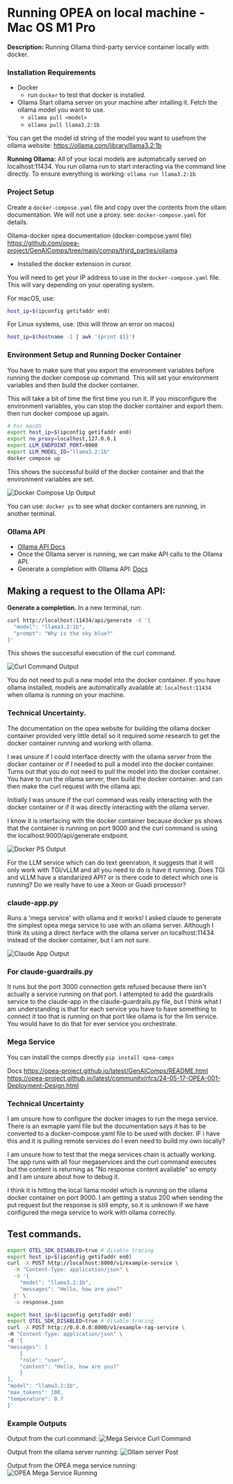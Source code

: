 # Running OPEA on local machine - Mac OS M1 Pro

**Description:**
Running Ollama third-party service container locally with docker.


### Installation Requirements
- Docker
    - run `docker` to test that docker is installed. 
- Ollama
    Start ollama server on your machine after intalling it.
    Fetch the ollama model you want to use.
    - `ollama pull <model>`
    - `ollama pull llama3.2:1b`

You can get the model id string of the model you want to usefrom the ollama website:
https://ollama.com/library/llama3.2:1b

**Running Ollama:**
All of your local models are automatically served on localhost:11434. 
You run ollama run <name-of-model> to start interacting via the command line directly. To ensure everything is working:
`ollama run llama3.2:1b` 


### Project Setup
Create a `docker-compose.yaml` file and copy over the contents from the ollam documentation. We will not use a proxy. see: `docker-compose.yaml` for details.

Ollama-docker opea documentation (docker-compose.yaml file)
https://github.com/opea-project/GenAIComps/tree/main/comps/third_parties/ollama

- Installed the docker extension in cursor. 

You will need to get your IP address to use in the `docker-compose.yaml` file. This will vary depending on your operating system.

For macOS, use:
```bash
host_ip=$(ipconfig getifaddr en0)
```

For Linux systems, use: (this will throw an error on macos)
```bash
host_ip=$(hostname -I | awk '{print $1}') 
```

### Environment Setup and Running Docker Container

You have to make sure that you export the environment variables before running the docker compose up command. This will set your environment variables and then build the docker container.

This will take a bit of time the first time you run it. If you misconfigure the environment variables, you can stop the docker container and export them. then run docker compose up again.

```bash
# For macOS
export host_ip=$(ipconfig getifaddr en0)
export no_proxy=localhost,127.0.0.1
export LLM_ENDPOINT_PORT=9000 
export LLM_MODEL_ID="llama3.2:1b" 
docker compose up
```

This shows the successful build of the docker container and that the environment variables are set.

![Docker Compose Up Output](docker-compose-up-with-env.png)

You can use: `docker ps` to see what docker containers are running, in another terminal. 


### Ollama API 
- [Ollama API Docs](https://github.com/ollama/ollama/blob/main/docs/api.md)
- Once the Ollama server is running, we can make API calls to the Ollama API.
- Generate a completion with Ollama API: [Docs](https://github.com/ollama/ollama/blob/main/docs/api.md#generate-a-completion)

## Making a request to the Ollama API: 

**Generate a completion.**
In a new terminal, run:
```bash
curl http://localhost:11434/api/generate -d '{
  "model": "llama3.2:1b",
  "prompt": "Why is the sky blue?"
}'
```

This shows the successful execution of the curl command.

![Curl Command Output](curl-generate-completion.png)

You do not need to pull a new model into the docker container. If you have ollama installed, models are automatically available at: `localhost:11434` when ollama is running on your machine.


### Technical Uncertainty. 

The documentation on the opea website for building the ollama docker container provided very little detail so it required some research to get the docker container running and working with ollama. 

I was unsure if I could interface directly with the ollama server from the docker container or if I needed to pull a model into the docker container.  Turns out that you do not need to pull the model into the docker container. You have to run the ollama server, then build the docker container. and can then make the curl request with the ollama api. 

Initially I was unsure if the curl command was really interacting with the docker container or if it was directly interacting with the ollama server. 

I know it is interfacing with the docker container because docker ps shows that the container is running on port 9000 and the curl command is using the localhost:9000/api/generate endpoint.

![Docker PS Output](docker-pos-output.png)


For the LLM service which can do text geenration, it suggests that it will only work with TGI/vLLM and all you need to do is have it running. Does TGI and vLLM have a standarized API? or is there code to detect which one is running? Do we really have to use a Xeon or Guadi processor?

###  claude-app.py 
Runs a 'mega service' with ollama and it works! I asked claude to generate the simplest opea mega service to use with an ollama server.  Although I think its using a direct iterface with the ollama server on localhost:11434 instead of the docker container, but I am not sure. 

![Claude App Output](mega-service/claude-app-output.png)


### For claude-guardrails.py
It runs but the port 3000 connection gets refused because there isn't actually a service running on that port. 
I attempted to add the guardrails service to the claude-app in the claude-guardrails.py file, but I think what I am understanding is that for each service you have to have something to connect it too that is running on that port like ollama is for the llm service. You would have to do that for ever service you orchestrate. 


### Mega Service 

You can install the comps directly
`pip install opea-comps`

Docs
https://opea-project.github.io/latest/GenAIComps/README.html
https://opea-project.github.io/latest/community/rfcs/24-05-17-OPEA-001-Deployment-Design.html



### Technical Uncertainty
I am unsure how to configure the docker images to run the mega service. 
There is an exmaple yaml file but the documentation says it has to be converted to a 
docker-compose.yaml file to be used with docker. IF i have this and it is pulling remote services do I even need to build my own locally? 

I am unsure how to test that the mega services chain is actually working. The app runs with all four megaservices and the curl command executes but the content is returning as "No response content available" so empty and I am unsure about how to debug it. 

I think it is hitting the local llama model which is running on the ollama docker container on port 9000. 
I am getting a status 200 when sending the put request but the response is still empty, so it is unknown if we have configured the mega service to work with ollama correctly. 

## Test commands. 
```bash
export OTEL_SDK_DISABLED=true # disable tracing 
export host_ip=$(ipconfig getifaddr en0)
curl -X POST http://localhost:8000/v1/example-service \
  -H "Content-Type: application/json" \
  -d '{
    "model": "llama3.2:1b",
    "messages": "Hello, how are you?"
  }' \
  -o response.json
```

```bash
export host_ip=$(ipconfig getifaddr en0)
export OTEL_SDK_DISABLED=true # disable tracing 
curl -X POST http://0.0.0.0:8000/v1/example-rag-service \
-H "Content-Type: application/json" \
-d '{
"messages": [
    {
    "role": "user",
    "content": "Hello, how are you?"
    }
],
"model": "llama3.2:1b",
"max_tokens": 100,
"temperature": 0.7
}'
```

### Example Outputs

Output from the curl command:
![Mega Service Curl Command](mega-service/mega-service-curl.png)

Output from the ollama server running:
![Ollam server Post](mega-service/ollama-server-post-received.png)

Output from the OPEA mega service running:
![OPEA Mega Service Running](mega-service/opea-megaservice-run-post200.png)